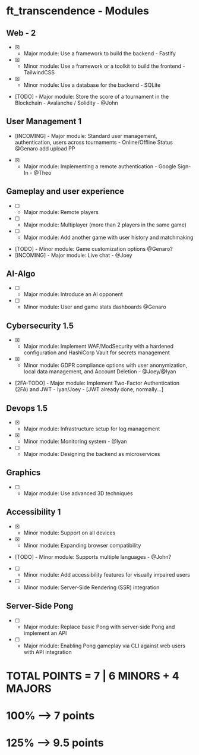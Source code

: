 # ft_transcendence - Modules

## Web - 2 
- [X] - Major module: Use a framework to build the backend - Fastify
- [X] - Minor module: Use a framework or a toolkit to build the frontend - TailwindCSS
- [X] - Minor module: Use a database for the backend - SQLite
- [TODO] - Major module: Store the score of a tournament in the Blockchain - Avalanche / Solidity - @John

## User Management 1
- [INCOMING] - Major module: Standard user management, authentication, users across tournaments - Online/Offline Status @Genaro add upload PP
- [X] - Major module: Implementing a remote authentication - Google Sign-In - @Theo

## Gameplay and user experience
- [ ] - Major module: Remote players
- [ ] - Major module: Multiplayer (more than 2 players in the same game)
- [ ] - Major module: Add another game with user history and matchmaking
- [TODO] - Minor module: Game customization options @Genaro?
- [INCOMING] - Major module: Live chat - @Joey

## AI-Algo
- [ ] - Major module: Introduce an AI opponent
- [ ] - Minor module: User and game stats dashboards @Genaro

## Cybersecurity 1.5
- [X] - Major module: Implement WAF/ModSecurity with a hardened configuration and HashiCorp Vault for secrets management
- [X] - Minor module: GDPR compliance options with user anonymization, local data management, and Account Deletion - @Joey/@Iyan
- [2FA-TODO] - Major module: Implement Two-Factor Authentication (2FA) and JWT - Iyan/Joey - [JWT already done, normally...]

## Devops 1.5
- [X] - Major module: Infrastructure setup for log management
- [X] - Minor module: Monitoring system - @Iyan
- [ ] - Major module: Designing the backend as microservices

## Graphics
- [ ] - Major module: Use advanced 3D techniques

## Accessibility 1
- [X] - Minor module: Support on all devices
- [X] - Minor module: Expanding browser compatibility
- [TODO] - Minor module: Supports multiple languages - @John?
- [ ] - Minor module: Add accessibility features for visually impaired users
- [ ] - Minor module: Server-Side Rendering (SSR) integration

## Server-Side Pong
- [ ] - Major module: Replace basic Pong with server-side Pong and implement an API
- [ ] - Major module: Enabling Pong gameplay via CLI against web users with API integration

# TOTAL POINTS = 7 | 6 MINORS + 4 MAJORS
# 100% --> 7 points
# 125% --> 9.5 points
